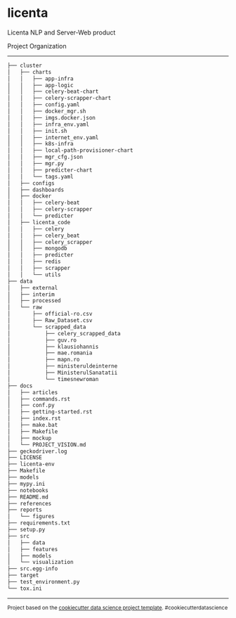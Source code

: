 licenta
==============================

Licenta NLP and Server-Web product

Project Organization

------------
```bash
├── cluster
│   ├── charts
│   │   ├── app-infra
│   │   ├── app-logic
│   │   ├── celery-beat-chart
│   │   ├── celery-scrapper-chart
│   │   ├── config.yaml
│   │   ├── docker_mgr.sh
│   │   ├── imgs.docker.json
│   │   ├── infra_env.yaml
│   │   ├── init.sh
│   │   ├── internet_env.yaml
│   │   ├── k8s-infra
│   │   ├── local-path-provisioner-chart
│   │   ├── mgr_cfg.json
│   │   ├── mgr.py
│   │   ├── predicter-chart
│   │   └── tags.yaml
│   ├── configs
│   ├── dashboards
│   ├── docker
│   │   ├── celery-beat
│   │   ├── celery-scrapper
│   │   └── predicter
│   ├── licenta_code
│   │   ├── celery
│   │   ├── celery_beat
│   │   ├── celery_scrapper
│   │   ├── mongodb
│   │   ├── predicter
│   │   ├── redis
│   │   ├── scrapper
│   │   └── utils
├── data
│   ├── external
│   ├── interim
│   ├── processed
│   └── raw
│       ├── official-ro.csv
│       ├── Raw_Dataset.csv
│       └── scrapped_data
│           ├── celery_scrapped_data
│           ├── guv.ro
│           ├── klausiohannis
│           ├── mae.romania
│           ├── mapn.ro
│           ├── ministeruldeinterne
│           ├── MinisterulSanatatii
│           └── timesnewroman
├── docs
│   ├── articles
│   ├── commands.rst
│   ├── conf.py
│   ├── getting-started.rst
│   ├── index.rst
│   ├── make.bat
│   ├── Makefile
│   ├── mockup
│   └── PROJECT_VISION.md
├── geckodriver.log
├── LICENSE
├── licenta-env
├── Makefile
├── models
├── mypy.ini
├── notebooks
├── README.md
├── references
├── reports
│   └── figures
├── requirements.txt
├── setup.py
├── src
│   ├── data
│   ├── features
│   ├── models
│   └── visualization
├── src.egg-info
├── target
├── test_environment.py
└── tox.ini
```
--------

<p><small>Project based on the <a target="_blank" href="https://drivendata.github.io/cookiecutter-data-science/">cookiecutter data science project template</a>. #cookiecutterdatascience</small></p>
